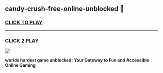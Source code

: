 
## candy-crush-free-online-unblocked 👋
<h3>
<a href="https://premium.freeplayer.one?title=candy-crush-free-online-unblocked&ref=14F">CLICK TO PLAY</a></h3>
<hr>

<h3>
<a href="https://premium.freeplayer.one?title=candy-crush-free-online-unblocked&ref=14F">CLICK 2 PLAY</a>
  
</h3>

<a href="https://premium.freeplayer.one?title=candy-crush-free-online-unblocked&ref=12F/"><img src="https://clearcache.store/games.png"></a>


**worlds hardest game unblocked: Your Gateway to Fun and Accessible Online Gaming**
